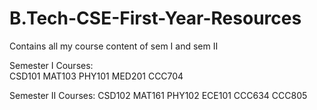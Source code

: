 # B.Tech-CSE-First-Year-Resources
Contains all my course content of sem I and sem II

Semester I Courses:<br>
CSD101
MAT103
PHY101
MED201
CCC704

Semester II Courses:
CSD102
MAT161
PHY102
ECE101
CCC634
CCC805
